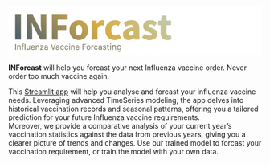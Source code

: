 ![INFocast](https://github.com/janduplessis883/project-inforcast/blob/master/images/inforcast-log2.png?raw=true)

**INForcast** will help you forcast your next Influenza vaccine order. Never order too much vaccine again.

This [Streamlit app](https://project-inforcast-vefgcxaqwutphk3vfkfgkq.streamlit.app/) will help you analyse and forcast your influenza vaccine needs. Leveraging advanced TimeSeries modeling, the app delves into historical vaccination records and seasonal patterns, offering you a tailored prediction for your future Influenza vaccine requirements.  
Moreover, we provide a comparative analysis of your current year’s vaccination statistics against the data from previous years, giving you a clearer picture of trends and changes. Use our trained model to forcast your vaccination requirement, or train the model with your own data.

